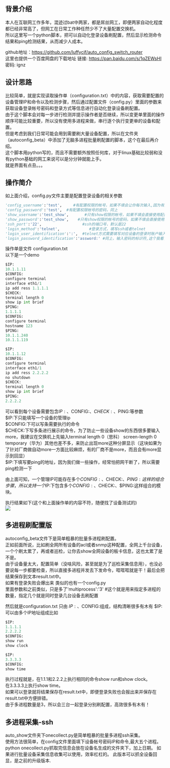 ## 背景介绍

本人在互联网工作多年，混迹过bat中两家，都是屌丝网工，即便两家自动化程度都已经非常高了，但网工在日常工作种任然少不了大量配置交换机。<br>
所以这里写一个python脚本，把可以自动化登录设备刷配置，然后显示检测命令结果和ping检测结果，从而减少人成本。<br>

github地址：<https://github.com/luffycjf/auto_config_switch_router>
<br>
这里也提供一个百度网盘的下载地址
链接: <https://pan.baidu.com/s/1qZEWsHI> 密码: ignz



## 设计思路

比较简单，就是实现读取操作单（configuration.txt）中的内容，获取需要配置的设备管理IP和命令以及检测步骤，然后通过配置文件（config.py）里面的参数来获取设备登录帐号密码和登录方式等信息进行自动化登录设备刷配置。
<br>
由于这个脚本会对每一步进行检测并提示操作者是否继续，所以变更单里面的操作顺序可能比较重要，所以没有使用多进程来做，串行逐个执行变更单的设备和配置。<br>
但是考虑到我们日常可能会用到需要刷大量设备配置，所以在文件夹（autoconfig_beta）中添加了无脑多进程批量刷配置的脚本，这个在最后再介绍。
<br>
这个脚本用python写的，而且不需要额外按照任何库，对于linux基础比较弱和没有python基础的网工来说可以是分分钟就能上手。<br>
就是界面有点丑。。。

## 操作简介

如上面介绍，config.py文件主要是配置登录设备的相关参数<br>

``` python
'config_username':'test',     #有配置权限的帐号，如果不填会让你每次输入,因为有些大厂就是动态的3A帐号密码，所以这块不填方便你每次输入
'config_password':'test',  #有配置权限帐号的密码，同上
'show_username':'test_show',       #只有show权限的帐号，如果不填会直接使用配置权限帐号，分离可以防止一些配置命令误敲
'show_password':'test_show',    #只有show权限的帐号的密码，如果不填会直接使用配置权限帐号的密码
'ssh_port':'22',                  #ssh的端口号，默认是22
'login_method':'telnet',             #登录方式，填写ssh或者telnet
'login_user_identification':':',  #telnet方式需要填写对应设备的登录时账户输入的标识符，本人亲测大部分就是login:和username:,用:就行，不用改
'login_password_identification':'assword:' #同上，输入密码的标识符,这个我看了juniper、cisco、hw、h3c基本都是这个，所以也不用改
``` 

操作单是文件 configuration.txt<br>
以下是一个demo

``` python
$IP:
10.1.1.11
$CONFIG:
configure terminal
interface eth1/1
ip add ress 1.1.1.1
$CHECK:
terminal length 0
show ip int brief
$PING:
1.1.1.1
$CONFIG:
configure terminal
hostname 123
$PING:
10.1.1.240
10.1.1.119

$IP:
10.1.1.12
$CONFIG:
configure terminal
interface eth1/1
ip add ress 2.2.2.2
no shutdown
$CHECK:
terminal length 0
show ip int brief
$PING:
2.2.2.2
```

可以看到每个设备需要包含$IP:、$CONFIG:、$CHECK:、$PING:等参数<br>
$IP:下只能填写一个设备的管理ip<br>
$CONFIG:下可以写条需要执行的命令<br>
$CHECK:下写多条进行展示的命令，为了防止一些设备show的东西很多要输入more，我建议在交换机上先输入terminal length 0（思科） screen-length 0 temporary（华为）其他也差不多，来防止出现more这种分屏显示（这块如果为了针对厂商做自动more一方面比较麻烦，有的厂商不是more，而且会有more显示到回显）<br>
$IP:下填写要ping的地址，因为我们做一些操作，经常怕把网干断了，所以需要ping检测一下<br>

由上面可知，一个管理IP可能存在多个$CONFIG:、$CHECK:、$PING:这样的组合步骤，所以支持一个$IP:下包含多个$CONFIG:、$CHECK:、$PING:这样组合的模块。

执行结果如下(这个和上面操作单的内容不符，随便找了设备测试的)<br>
![](http://182.61.38.60/jietu.png)<br>



## 多进程刷配置版

autoconfig_beta文件下是简单粗暴的批量多进程刷配置。<br>
正如前面所说，比如刷全网所有设备的acl或者snmp这种配置，全网上千台设备，一个个刷太累了，再或者巡检，让你去show全网设备的板卡信息，这也太累了是不是。<br>
由于设备量太大，配置简单（没啥风险，甚至就是为了巡检采集信息用），也没必要说每一步都要检查，所以直接多进程并发去下发命令，哐哐哐就是干！最后会把结果保存到文本result.txt中。<br>
如果有登录失败会爆出来
类似的也有一个config.py<br>
里面参数和之前类似，只是多了'multiprocess':'3'     #这个就是用来指定多进程的数量，指定几个就是同时登录几台设备去刷配置<br>

然后就是configuration.txt
只由 $IP:、$CONFIG:组成，结构清晰很多有木有
$IP: 可以由多个IP地址组成比如

``` python
$IP:
1.1.1.1
2.2.2.2
$CONFIG:
show run
show clock

$IP:
3.3.3.3
$CONFIG:
show time

```

执行过程就是，在1.1.1和2.2.2上执行相同的命令show run和show clock。<br>
在3.3.3.3上执行show time。<br>
如果可以登录就将结果保存在result.txt中，即便登录失败也会报出来并保存在result.txt中方便排错。<br>
由于多进程数量是3，所以会三台一起登录分别刷配置，高效很多有木有！


## 多进程采集-ssh

auto_show文件夹下onecollect.py是简单粗暴的批量多进程ssh采集。<br>
使用方法很简单，在config文件里面填下设备帐号密码IP和命令,最大五个进程。python onecollect.py抓取完信息会放在设备名生成的文件夹下，加上日期。
如果进行批量设备采集信息收集可以使用，效率杠杠的。
此版本可以抓全设备回显，是之前的升级版本.




